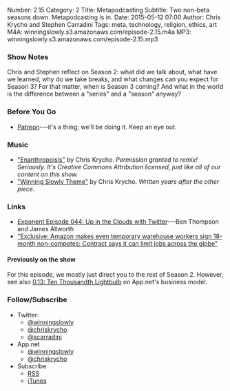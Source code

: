 Number: 2.15
Category: 2
Title: Metapodcasting
Subtitle: Two non-beta seasons down. Metapodcasting is in.
Date: 2015-05-12 07:00
Author: Chris Krycho and Stephen Carradini
Tags: meta, technology, religion, ethics, art
M4A: winningslowly.s3.amazonaws.com/episode-2.15.m4a
MP3: winningslowly.s3.amazonaws.com/episode-2.15.mp3

### Show Notes

Chris and Stephen reflect on Season 2: what did we talk about, what have we learned, why do we take breaks, and what changes can you expect for Season 3? For that matter, when is Season 3 coming? And what in the world is the difference between a "series" and a "season" anyway?

### Before You Go

  - [Patreon](https://www.patreon.com)---it's a thing; we'll be doing it. Keep an eye out.

### Music

  - ["Enanthropoisis"](http://https://soundcloud.com/chriskrycho/enanthropoisis) by Chris Krycho. *Permission granted to remix! Seriously. It's Creative Commons Attribution licensed, just like all of our content on this show.*
  - ["Winning Slowly Theme"](https://soundcloud.com/chriskrycho/winning-slowly) by Chris Krycho. *Written years after the other piece.*

### Links

  - [Exponent Episode 044: Up in the Clouds with Twitter](http://exponent.fm/episode-044-up-in-the-clouds-with-twitter/)---Ben Thompson and James Allworth
  - ["Exclusive: Amazon makes even temporary warehouse workers sign 18-month non-competes: Contract says it can limit jobs across the globe"](http://www.theverge.com/2015/3/26/8280309/amazon-warehouse-jobs-exclusive-noncompete-contracts)

#### Previously on the show

For this episode, we mostly just direct you to the rest of Season 2. However, see also [0.13: Ten Thousandth Lightbulb](http://www.winningslowly.org/2014/05/ten-thousandth-lightbulb/) on App.net's business model.

### Follow/Subscribe

  - Twitter:
      + [@winningslowly](https://www.twitter.com/winningslowly)
      + [@chriskrycho](https://www.twitter.com/chriskrycho)
      + [@scarradini](https://www.twitter.com/scarradini)
  - App.net
      + [@winningslowly](https://alpha.app.net/winningslowly)
      + [@chriskrycho](https://alpha.app.net/chriskrycho)
  - Subscribe
      + [RSS](http://www.winningslowly.org/feed.xml)
      + [iTunes](https://itunes.apple.com/us/podcast/winning-slowly/id807603957?mt=2)
